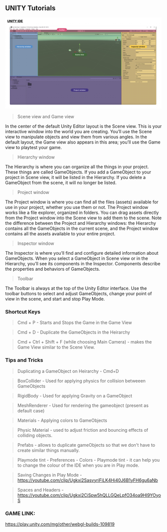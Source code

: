 ## UNITY Tutorials

![UNITY IDE](https://github.com/aveekroy/unity-tutorials/blob/main/Images/Image1.jpg)

> Scene view and Game view

In the center of the default Unity Editor layout is the Scene view. This is your interactive window into the world you are creating. You’ll use the Scene view to manipulate objects and view them from various angles.
In the default layout, the Game view also appears in this area; you’ll use the Game view to playtest your game.

> Hierarchy window

The Hierarchy is where you can organize all the things in your project. These things are called GameObjects.
If you add a GameObject to your project in Scene view, it will be listed in the Hierarchy. If you delete a GameObject from the scene, it will no longer be listed.

> Project window

The Project window is where you can find all the files (assets) available for use in your project, whether you use them or not.
The Project window works like a file explorer, organized in folders. You can drag assets directly from the Project window into the Scene view to add them to the scene.
Note the difference between the Project and Hierarchy windows: the Hierarchy contains all the GameObjects in the current scene, and the Project window contains all the assets available to your entire project.

> Inspector window

The Inspector is where you’ll find and configure detailed information about GameObjects.
When you select a GameObject in Scene view or in the Hierarchy, you’ll see its components in the Inspector. Components describe the properties and behaviors of GameObjects.

> Toolbar

The Toolbar is always at the top of the Unity Editor interface. Use the toolbar buttons to select and adjust GameObjects, change your point of view in the scene, and start and stop Play Mode.

### Shortcut Keys

> Cmd + P - Starts and Stops the Game in the Game View

> Cmd + D - Duplicate the GameObjects in the Heirarchy

> Cmd + Ctrl + Shift + F (while choosing Main Camera) - makes the Game View similar to the Scene View.

### Tips and Tricks

> Duplicating a GameObject on Heirarchy - Cmd+D

> BoxCollider - Used for applying physics for collision betweeen GameObjects

> RigidBody - Used for applying Gravity on a GameObject

> MeshRenderer - Used for rendering the gameobject (present as default case)

> Materials - Applying colors to GameObjects

> Physic Material - used to adjust friction and bouncing effects of colliding objects.

> Prefabs - allows to duplicate gameObjects so that we don't have to create similar things manually.

> Playmode tint - Preferences - Colors - Playmode tint - it can help you to change the colour of the IDE when you are in Play mode.

> Saving Changes in Play Mode - https://youtube.com/clip/Ugkxi2SasvyriFiLK4Hi40J6B1yFH6gu6aNb

> Spaces and Headers - https://youtube.com/clip/Ugkxi2CiSpw5hQLLGQeLpfO34oa9HI9YOyoS


### GAME LINK: 

https://play.unity.com/mg/other/webgl-builds-109819
